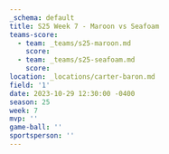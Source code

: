 ```yaml
---
_schema: default
title: S25 Week 7 - Maroon vs Seafoam
teams-score:
  - team: _teams/s25-maroon.md
    score:
  - team: _teams/s25-seafoam.md
    score:
location: _locations/carter-baron.md
field: '1'
date: 2023-10-29 12:30:00 -0400
season: 25
week: 7
mvp: ''
game-ball: ''
sportsperson: ''
---
```

